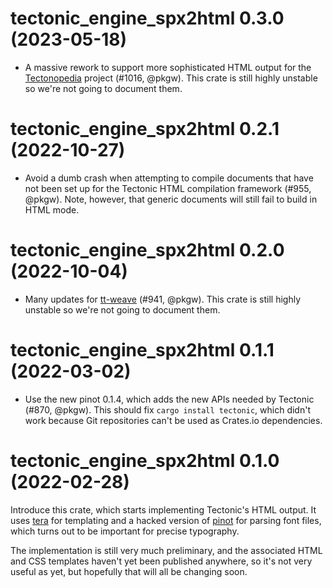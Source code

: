 # tectonic_engine_spx2html 0.3.0 (2023-05-18)

- A massive rework to support more sophisticated HTML output for the
  [Tectonopedia] project (#1016, @pkgw). This crate is still highly unstable so
  we're not going to document them.

[Tectonopedia]: https://github.com/tectonic-typesetting/tectonopedia


# tectonic_engine_spx2html 0.2.1 (2022-10-27)

- Avoid a dumb crash when attempting to compile documents that have not been
  set up for the Tectonic HTML compilation framework (#955, @pkgw). Note,
  however, that generic documents will still fail to build in HTML mode.


# tectonic_engine_spx2html 0.2.0 (2022-10-04)

- Many updates for [tt-weave] (#941, @pkgw). This crate is still highly unstable
  so we're not going to document them.

[tt-weave]: https://github.com/pkgw/tt-weave/


# tectonic_engine_spx2html 0.1.1 (2022-03-02)

- Use the new pinot 0.1.4, which adds the new APIs needed by Tectonic (#870,
  @pkgw). This should fix `cargo install tectonic`, which didn't work because
  Git repositories can't be used as Crates.io dependencies.


# tectonic_engine_spx2html 0.1.0 (2022-02-28)

Introduce this crate, which starts implementing Tectonic's HTML output. It uses
[tera] for templating and a hacked version of [pinot] for parsing font files,
which turns out to be important for precise typography.

The implementation is still very much preliminary, and the associated HTML and
CSS templates haven't yet been published anywhere, so it's not very useful as
yet, but hopefully that will all be changing soon.

[tera]: https://crates.io/crates/tera
[pinot]: https://crates.io/crates/pinot

